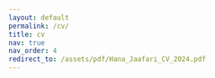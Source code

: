 ```yaml
---
layout: default
permalink: /cv/
title: cv
nav: true
nav_order: 4
redirect_to: /assets/pdf/Hana_Jaafari_CV_2024.pdf
---
```

